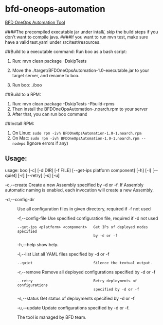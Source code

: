 # bfd-oneops-automation
[BFD OneOps Automation Tool](https://confluence.walmart.com/pages/viewpage.action?pageId=163659806)

####The precompiled executable jar under intall/, skip the build steps if you don't want to compile java.
####If you want to run mvn test, make sure have a valid test.yaml under src/test/resources.

##Build to a executable command:
Run boo as a bash script:

1. Run: mvn clean package -DskipTests

2. Move the ./target/BFDOneOpsAutomation-1.0-executable.jar to your target server, and rename to boo.

3. Run boo: ./boo

##Build to a RPM:

1. Run: mvn clean package -DskipTests -Pbuild-rpms
2. Then install the BFDOneOpsAutomation-<version>.noarch.rpm to your server
3. After that, you can run boo command

##Install RPM:

1. On Linux: ```sudo rpm -ivh BFDOneOpsAutomation-1.0-1.noarch.rpm```
2. On Mac: ```sudo rpm -ivh BFDOneOpsAutomation-1.0-1.noarch.rpm --nodeps``` (Ignore errors if any)


## Usage:
usage: boo [-c] [-d DIR] [-f FILE] [--get-ips platform component]
       [-h] [-l] [--quiet] [-r] [--retry] [-s] [-u]
       
 -c,--create                           Create a new Assembly specified by
                                       -d or -f. If Assembly automatic
                                       naming is enabled, each invocation
                                       will create a new Assembly.
                                       
 -d,--config-dir <DIR>                 Use all configuration files in
                                       given directory, required if -f not
                                       used
                                       
 -f,--config-file <FILE>               Use specified configuration file,
                                       required if -d not used
                                       
    --get-ips <platform> <component>   Get IPs of deployed nodes specified
                                       by -d or -f
                                       
 -h,--help                             show help.
 
 -l,--list                             List all YAML files specified by -d
                                       or -f
                                       
    --quiet                            Silence the textual output.
    
 -r,--remove                           Remove all deployed configurations
                                       specified by -d or -f
                                       
    --retry                            Retry deployments of configurations
                                       specified by -d or -f
                                       
 -s,--status                           Get status of deployments specified
                                       by -d or -f
                                       
 -u,--update                           Update configurations specified by
                                       -d or -f.
                                       
The tool is managed by BFD team.

